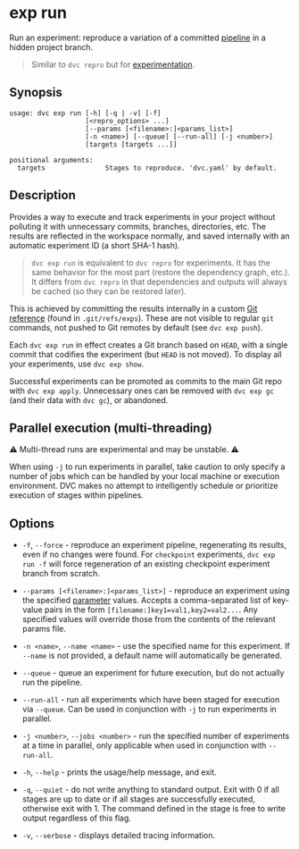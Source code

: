 # exp run

Run an experiment: reproduce a variation of a committed
[pipeline](/doc/command-reference/dag) in a hidden project branch.

> Similar to `dvc repro` but for
> [experimentation](/doc/user-guide/experiment-management).

## Synopsis

```usage
usage: dvc exp run [-h] [-q | -v] [-f]
                   [<repro_options> ...]
                   [--params [<filename>:]<params_list>]
                   [-n <name>] [--queue] [--run-all] [-j <number>]
                   [targets [targets ...]]

positional arguments:
  targets               Stages to reproduce. 'dvc.yaml' by default.
```

## Description

Provides a way to execute and track experiments in your <abbr>project</abbr>
without polluting it with unnecessary commits, branches, directories, etc. The
results are reflected in the <abbr>workspace</abbr> normally, and saved
internally with an automatic experiment ID (a short SHA-1 hash).

> `dvc exp run` is equivalent to `dvc repro` for <abbr>experiments</abbr>. It
> has the same behavior for the most part (restore the dependency graph, etc.).
> It differs from `dvc repro` in that dependencies and outputs will always be
> <abbr>cached</abbr> (so they can be restored later).

This is achieved by committing the results internally in a custom
[Git reference](https://git-scm.com/book/en/v2/Git-Internals-Git-References)
(found in `.git/refs/exps`). These are not visible to regular `git` commands,
not pushed to Git remotes by default (see `dvc exp push`).

Each `dvc exp run` in effect creates a Git branch based on `HEAD`, with a single
commit that codifies the experiment (but `HEAD` is not moved). To display all
your experiments, use `dvc exp show`.

Successful experiments can be promoted as commits to the main Git repo with
`dvc exp apply`. Unnecessary ones can be removed with `dvc exp gc` (and their
data with `dvc gc`), or abandoned.

## Parallel execution (multi-threading)

⚠️ Multi-thread runs are experimental and may be unstable. ⚠️

When using `-j` to run experiments in parallel, take caution to only specify a
number of jobs which can be handled by your local machine or execution
environment. DVC makes no attempt to intelligently schedule or prioritize
execution of stages within pipelines.

## Options

- `-f`, `--force` - reproduce an experiment pipeline, regenerating its results,
  even if no changes were found. For `checkpoint` experiments, `dvc exp run -f`
  will force regeneration of an existing checkpoint experiment branch from
  scratch.

- `--params [<filename>:]<params_list>]` - reproduce an experiment using the
  specified [parameter](/doc/command-reference/params) values. Accepts a
  comma-separated list of key-value pairs in the form
  `[filename:]key1=val1,key2=val2...`. Any specified values will override those
  from the contents of the relevant params file.

- `-n <name>`, `--name <name>` - use the specified name for this experiment. If
  `--name` is not provided, a default name will automatically be generated.

- `--queue` - queue an experiment for future execution, but do not actually run
  the pipeline.

- `--run-all` - run all experiments which have been staged for execution via
  `--queue`. Can be used in conjunction with `-j` to run experiments in
  parallel.

- `-j <number>`, `--jobs <number>` - run the specified number of experiments at
  a time in parallel, only applicable when used in conjunction with `--run-all`.

- `-h`, `--help` - prints the usage/help message, and exit.

- `-q`, `--quiet` - do not write anything to standard output. Exit with 0 if all
  stages are up to date or if all stages are successfully executed, otherwise
  exit with 1. The command defined in the stage is free to write output
  regardless of this flag.

- `-v`, `--verbose` - displays detailed tracing information.
